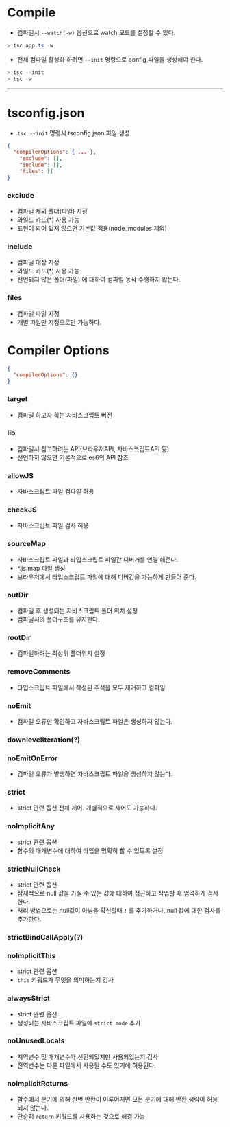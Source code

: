 # Compile

- 컴파일시 `--watch(-w)` 옵션으로 watch 모드를 설정할 수 있다.

```powershell
> tsc app.ts -w
```

- 전체 컴파일 활성화 하려면 `--init` 명령으로 config 파일을 생성해야 한다.

```powershell
> tsc --init
> tsc -w
```

---

# tsconfig.json

- `tsc --init` 명령시 tsconfig.json 파일 생성

```json
{
  "compilerOptions": { ... },
	"exclude": [],
	"include": [],
	"files": []
}
```

### exclude

- 컴파일 제외 폴더(파일) 지정
- 와일드 카드(\*) 사용 가능
- 표현이 되어 있지 않으면 기본값 적용(node_modules 제외)

### include

- 컴파일 대상 지정
- 와일드 카드(\*) 사용 가능
- 선언되지 않은 폴더(파일) 에 대하여 컴파일 동작 수행하지 않는다.

### files

- 컴파일 파일 지정
- 개별 파일만 지정으로만 가능하다.

# Compiler Options

```json
{
  "compilerOptions": {}
}
```

### target

- 컴파일 하고자 하는 자바스크립트 버전

### lib

- 컴파일시 참고하려는 API(브라우저API, 자바스크립트API 등)
- 선언하지 않으면 기본적으로 es6의 API 참조

### allowJS

- 자바스크립트 파일 컴파일 허용

### checkJS

- 자바스크립트 파일 검사 허용

### sourceMap

- 자바스크립트 파일과 타입스크립트 파일간 디버거를 연결 해준다.
- \*.js.map 파일 생성
- 브라우저에서 타입스크립트 파일에 대해 디버깅을 가능하게 만들어 준다.

### outDir

- 컴파일 후 생성되는 자바스크립트 폴더 위치 설정
- 컴파일시의 폴더구조를 유지한다.

### rootDir

- 컴파일하려는 최상위 폴더위치 설정

### removeComments

- 타입스크립트 파일에서 작성된 주석을 모두 제거하고 컴파일

### noEmit

- 컴파일 오류만 확인하고 자바스크립트 파일은 생성하지 않는다.

### downlevelIteration(?)

### noEmitOnError

- 컴파일 오류가 발생하면 자바스크립트 파일을 생성하지 않는다.

### strict

- strict 관련 옵션 전체 제어. 개별적으로 제어도 가능하다.

### noImplicitAny

- strict 관련 옵션
- 함수의 매개변수에 대하여 타입을 명확히 할 수 있도록 설정

### strictNullCheck

- strict 관련 옵션
- 잠재적으로 null 값을 가질 수 있는 값에 대하여 접근하고 작업할 때 엄격하게 검사한다.
- 처리 방법으로는 null값이 아님을 확신할때 `!` 를 추가하거나, null 값에 대한 검사를 추가한다.

### strictBindCallApply(?)

### noImplicitThis

- strict 관련 옵션
- `this` 키워드가 무엇을 의미하는지 검사

### alwaysStrict

- strict 관련 옵션
- 생성되는 자바스크립트 파일에 `strict mode` 추가

### noUnusedLocals

- 지역변수 및 매개변수가 선언되었지만 사용되었는지 검사
- 전역변수는 다른 파일에서 사용될 수도 있기에 허용된다.

### noImplicitReturns

- 함수에서 분기에 의해 한번 반환이 이루어지면 모든 분기에 대해 반환 생략이 허용되지 않는다.
- 단순히 `return` 키워드를 사용하는 것으로 해결 가능
